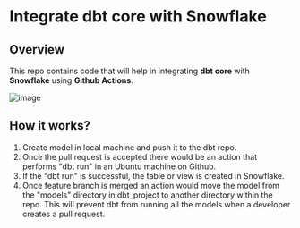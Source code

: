 # Integrate dbt core with Snowflake

## Overview
This repo contains code that will help in integrating **dbt core** with **Snowflake** using **Github Actions**.

![image](https://github.com/Vidaan/dbt_snowflake/assets/56769902/a37dbcd3-30c1-4c33-82e2-54fbe99ba90f)

## How it works?
1. Create model in local machine and push it to the dbt repo.
2. Once the pull request is accepted there would be an action that performs "dbt run" in an Ubuntu machine on Github.
3. If the "dbt run" is successful, the table or view is created in Snowflake.
4. Once feature branch is merged an action would move the model from the "models" directory in dbt_project to another directory within the repo.
   This will prevent dbt from running all the models when a developer creates a pull request.

